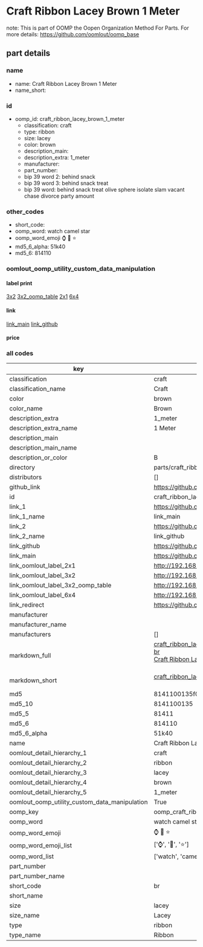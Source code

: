 # Craft Ribbon Lacey Brown 1 Meter  

note: This is part of OOMP the Oopen Organization Method For Parts. For more details: https://github.com/oomlout/oomp_base

##  part details
  







### name
* name: Craft Ribbon Lacey Brown 1 Meter
* name_short: 
### id
* oomp_id: craft_ribbon_lacey_brown_1_meter
  * classification: craft
  * type: ribbon
  * size: lacey
  * color: brown
  * description_main: 
  * description_extra: 1_meter
  * manufacturer: 
  * part_number: 
  * bip 39 word 2: behind snack
  * bip 39 word 3: behind snack treat
  * bip 39 word: behind snack treat olive sphere isolate slam vacant chase divorce party amount

### other_codes
* short_code: 
* oomp_word: watch camel star
* oomp_word_emoji :watch: :camel: :star:
* md5_6_alpha: 51k40
* md5_6: 814110






### oomlout_oomp_utility_custom_data_manipulation
#### label print
[3x2](http://192.168.1.245:1112/?label=oomp%2051k40)
[3x2_oomp_table](http://192.168.1.108:1112/?label=oomp%2051k40)
[2x1](http://192.168.1.242:1112/?label=oomp%2051k40)
[6x4](http://192.168.1.55:1112/?label=oomp%2051k40)    

#### link

[link_main](https://github.com/oomlout/oomlout_oomp_version_1_messy/tree/main/parts/craft_ribbon_lacey_brown_1_meter) [link_github](https://github.com/oomlout/oomlout_oomp_version_1_messy/tree/main/parts/craft_ribbon_lacey_brown_1_meter)                             

#### price







### all codes 
| key | value |  
| --- | --- |  
| classification | craft |  
| classification_name | Craft |  
| color | brown |  
| color_name | Brown |  
| description_extra | 1_meter |  
| description_extra_name | 1 Meter |  
| description_main |  |  
| description_main_name |  |  
| description_or_color | B  |  
| directory | parts/craft_ribbon_lacey_brown_1_meter |  
| distributors | [] |  
| github_link | https://github.com/oomlout/oomlout_oomp_part_src/tree/main/parts/craft_ribbon_lacey_brown_1_meter |  
| id | craft_ribbon_lacey_brown_1_meter |  
| link_1 | https://github.com/oomlout/oomlout_oomp_version_1_messy/tree/main/parts/craft_ribbon_lacey_brown_1_meter |  
| link_1_name | link_main |  
| link_2 | https://github.com/oomlout/oomlout_oomp_version_1_messy/tree/main/parts/craft_ribbon_lacey_brown_1_meter |  
| link_2_name | link_github |  
| link_github | https://github.com/oomlout/oomlout_oomp_version_1_messy/tree/main/parts/craft_ribbon_lacey_brown_1_meter |  
| link_main | https://github.com/oomlout/oomlout_oomp_version_1_messy/tree/main/parts/craft_ribbon_lacey_brown_1_meter |  
| link_oomlout_label_2x1 | http://192.168.1.242:1112/?label=oomp%2051k40 |  
| link_oomlout_label_3x2 | http://192.168.1.245:1112/?label=oomp%2051k40 |  
| link_oomlout_label_3x2_oomp_table | http://192.168.1.108:1112/?label=oomp%2051k40 |  
| link_oomlout_label_6x4 | http://192.168.1.55:1112/?label=oomp%2051k40 |  
| link_redirect | https://github.com/oomlout/oomlout_oomp_version_1_messy/tree/main/parts/craft_ribbon_lacey_brown_1_meter |  
| manufacturer |  |  
| manufacturer_name |  |  
| manufacturers | [] |  
| markdown_full | [craft_ribbon_lacey_brown_1_meter](none)<br>[br](none)<br>[Craft Ribbon Lacey Brown 1 Meter](none)<br><br> |  
| markdown_short | [craft_ribbon_lacey_brown_1_meter](none)<br><br> |  
| md5 | 8141100135f07961da68b9a3cfb340a4 |  
| md5_10 | 8141100135 |  
| md5_5 | 81411 |  
| md5_6 | 814110 |  
| md5_6_alpha | 51k40 |  
| name | Craft Ribbon Lacey Brown 1 Meter |  
| oomlout_detail_hierarchy_1 | craft |  
| oomlout_detail_hierarchy_2 | ribbon |  
| oomlout_detail_hierarchy_3 | lacey |  
| oomlout_detail_hierarchy_4 | brown |  
| oomlout_detail_hierarchy_5 | 1_meter |  
| oomlout_oomp_utility_custom_data_manipulation | True |  
| oomp_key | oomp_craft_ribbon_lacey_brown_1_meter |  
| oomp_word | watch camel star |  
| oomp_word_emoji | :watch: :camel: :star: |  
| oomp_word_emoji_list | [':watch:', ':camel:', ':star:'] |  
| oomp_word_list | ['watch', 'camel', 'star'] |  
| part_number |  |  
| part_number_name |  |  
| short_code | br |  
| short_name |  |  
| size | lacey |  
| size_name | Lacey |  
| type | ribbon |  
| type_name | Ribbon |  
